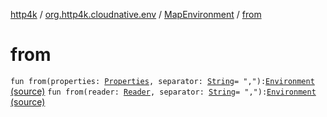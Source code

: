 [http4k](../../index.md) / [org.http4k.cloudnative.env](../index.md) / [MapEnvironment](index.md) / [from](./from.md)

# from

`fun from(properties: `[`Properties`](https://docs.oracle.com/javase/9/docs/api/java/util/Properties.html)`, separator: `[`String`](https://kotlinlang.org/api/latest/jvm/stdlib/kotlin/-string/index.html)` = ","): `[`Environment`](../-environment/index.md) [(source)](https://github.com/http4k/http4k/blob/master/http4k-cloudnative/src/main/kotlin/org/http4k/cloudnative/env/Environment.kt#L82)
`fun from(reader: `[`Reader`](https://docs.oracle.com/javase/9/docs/api/java/io/Reader.html)`, separator: `[`String`](https://kotlinlang.org/api/latest/jvm/stdlib/kotlin/-string/index.html)` = ","): `[`Environment`](../-environment/index.md) [(source)](https://github.com/http4k/http4k/blob/master/http4k-cloudnative/src/main/kotlin/org/http4k/cloudnative/env/Environment.kt#L85)